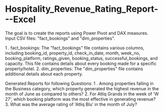 # Hospitality_Revenue_Rating_Report---Excel
The goal is to create the reports using Power Pivot and DAX measures. 
Input CSV files: "fact_bookings" and "dim_properties".

1 . fact_bookings: The "fact_bookings" file contains various columns, including booking_id, property_id, check_in_date, month, week_no, booking_platform, ratings_given, booking_status, successful_bookings, and capacity. This file contains details about every booking made for a specific property/hotel.
2. dim_properties: The "dim_properties" file contains additional details about each property.

Generated Reports for following Questions:
1 . Among properties falling in the Business category, which property generated the highest revenue in the month of June as compared to others?
2.	For Atliq Grands in the week of 'W 27', which booking platform was the most effective in generating revenue?
3.	What was the average rating of 'Atliq Blu' in the month of July?
